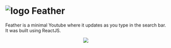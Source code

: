 # ![logo](http://i.imgur.com/PoMtJzj.png) Feather
Feather is a minimal Youtube where it updates as you type in the search bar. It was built using ReactJS.

<p align="center">
<img src="https://thumbs.gfycat.com/GraveGregariousIndianpalmsquirrel-size_restricted.gif" />
</p>


